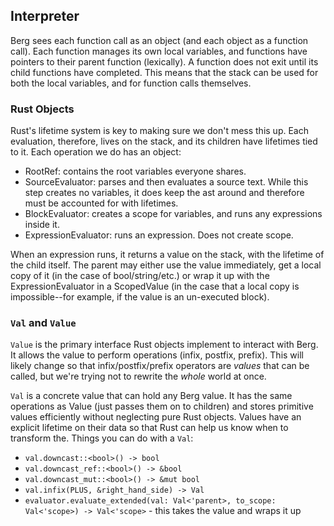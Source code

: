 Interpreter
-----------

Berg sees each function call as an object (and each object as a function call). Each function manages its own local variables, and functions have pointers to
their parent function (lexically). A function does not exit until its child functions have completed. This means that the stack can be used for both the
local variables, and for function calls themselves.

### Rust Objects

Rust's lifetime system is key to making sure we don't mess this up. Each
evaluation, therefore, lives on the stack, and its children have lifetimes tied
to it. Each operation we do has an object:

- RootRef: contains the root variables everyone shares.
- SourceEvaluator: parses and then evaluates a source text. While this step creates no variables, it does keep the ast around and therefore must be accounted for with lifetimes. 
- BlockEvaluator: creates a scope for variables, and runs any expressions inside it.
- ExpressionEvaluator: runs an expression. Does not create scope.

When an expression runs, it returns a value on the stack, with the lifetime of the child itself. The parent may either use the value immediately, get a local copy of it (in the case of bool/string/etc.) or wrap it up with the ExpressionEvaluator in a ScopedValue (in the case that a local copy is impossible--for example, if the value is an un-executed block).

### `Val` and `Value`

`Value` is the primary interface Rust objects implement to interact with Berg. It allows the value to perform operations (infix, postfix, prefix). This will likely change so that infix/postfix/prefix operators are *values* that can be called, but we're trying not to rewrite the *whole* world at once.

`Val` is a concrete value that can hold any Berg value. It has the same operations as Value (just passes them on to children) and stores primitive values efficiently without neglecting pure Rust objects. Values have an explicit lifetime on their data so that Rust can help us know when to transform the. Things you can do with a `Val`:

- `val.downcast::<bool>() -> bool`
- `val.downcast_ref::<bool>() -> &bool`
- `val.downcast_mut::<bool>() -> &mut bool`
- `val.infix(PLUS, &right_hand_side) -> Val`
- `evaluator.evaluate_extended(val: Val<'parent>, to_scope: Val<'scope>) -> Val<'scope>` - this takes the value and wraps it up 
